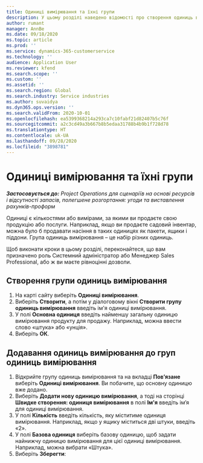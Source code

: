 ```yaml
---
title: Одиниці вимірювання та їхні групи
description: У цьому розділі наведено відомості про створення одиниць вимірювання та груп одиниць вимірювання в Dynamics 365 Project Operations.
author: rumant
manager: AnnBe
ms.date: 09/18/2020
ms.topic: article
ms.prod: ''
ms.service: dynamics-365-customerservice
ms.technology: ''
audience: Application User
ms.reviewer: kfend
ms.search.scope: ''
ms.custom: ''
ms.assetid: ''
ms.search.region: Global
ms.search.industry: Service industries
ms.author: suvaidya
ms.dyn365.ops.version: ''
ms.search.validFrom: 2020-10-01
ms.openlocfilehash: ea5399368214a293ca7c10fabf21d82407b5c76f
ms.sourcegitcommit: a2c3cd49a3b667b8b5edaa31788b4b9b1f728d78
ms.translationtype: HT
ms.contentlocale: uk-UA
ms.lasthandoff: 09/28/2020
ms.locfileid: "3898781"
---
```

# <a name="units-and-unit-groups"></a>Одиниці вимірювання та їхні групи

_**Застосовується до:** Project Operations для сценаріїв на основі ресурсів і відсутності запасів, полегшене розгортання: угоди та виставлення рахунків-проформ_

Одиниці є кількостями або вимірами, за якими ви продаєте свою продукцію або послуги. Наприклад, якщо ви продаєте садовий інвентар, можна було б продавати насіння в таких одиницях як пакети, ящики і піддони. Група одиниць вимірювання – це набір різних одиниць.

Щоб виконати кроки в цьому розділі, переконайтеся, що вам призначено роль Системний адміністратор або Менеджер Sales Professional, або ж ви маєте рівноцінні дозволи.

## <a name="create-a-unit-group"></a>Створення групи одиниць вимірювання

1. На карті сайту виберіть **Одиниці вимірювання**.
2. Виберіть **Створити**, а потім у діалоговому вікні **Створити групу одиниць вимірювання** введіть ім'я одиниці вимірювання.
3. У полі **Основна одиниця** введіть найменшу загальну одиницю вимірювання продукту для продажу. Наприклад, можна ввести слово «штука» або «унція».
4. Виберіть **ОК**.

## <a name="add-units-to-a-unit-group"></a>Додавання одиниць вимірювання до груп одиниць вимірювання

1. Відкрийте групу одиниць вимірювання та на вкладці **Пов’язане** виберіть **Одиниці вимірювання**. Ви побачите, що основну одиницю вже додано.
2. Виберіть **Додати нову одиницю вимірювання**, а тоді на сторінці **Швидке створення: одиниця вимірювання** в полі **Ім'я** введіть ім’я для одиниці вимірювання.
3. У полі **Кількість** введіть кількість, яку міститиме одиниця вимірювання. Наприклад, якщо у ящику міститься дві штуки, введіть «2». 
4. У полі **Базова одиниця** виберіть базову одиницю, щоб задати найнижчу одиницю вимірювання для цієї одиниці вимірювання. Наприклад, можна вибрати «Штука».
5. Виберіть **Зберегти**:
